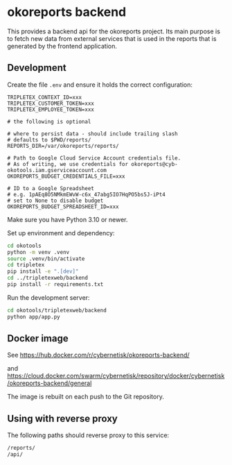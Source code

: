 # okoreports backend

This provides a backend api for the okoreports project. Its main
purpose is to fetch new data from external services that is used
in the reports that is generated by the frontend application.

## Development

Create the file `.env` and ensure it holds the correct configuration:

```text
TRIPLETEX_CONTEXT_ID=xxx
TRIPLETEX_CUSTOMER_TOKEN=xxx
TRIPLETEX_EMPLOYEE_TOKEN=xxx

# the following is optional

# where to persist data - should include trailing slash
# defaults to $PWD/reports/
REPORTS_DIR=/var/okoreports/reports/

# Path to Google Cloud Service Account credentials file.
# As of writing, we use credentials for okoreports@cyb-okotools.iam.gserviceaccount.com
OKOREPORTS_BUDGET_CREDENTIALS_FILE=xxx

# ID to a Google Spreadsheet
# e.g. 1pAEq8O5NMkmEWvW-c6x_47abg5IO7HqPO5bs5J-iPt4
# set to None to disable budget
OKOREPORTS_BUDGET_SPREADSHEET_ID=xxx
```

Make sure you have Python 3.10 or newer.

Set up environment and dependency:

```bash
cd okotools
python -m venv .venv
source .venv/bin/activate
cd tripletex
pip install -e ".[dev]"
cd ../tripletexweb/backend
pip install -r requirements.txt
```

Run the development server:

```bash
cd okotools/tripletexweb/backend
python app/app.py
```

## Docker image

See https://hub.docker.com/r/cybernetisk/okoreports-backend/

and https://cloud.docker.com/swarm/cybernetisk/repository/docker/cybernetisk/okoreports-backend/general

The image is rebuilt on each push to the Git repository.

## Using with reverse proxy

The following paths should reverse proxy to this service:

```bash
/reports/
/api/
```

